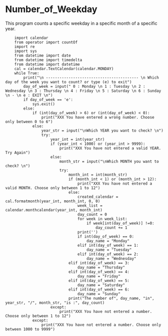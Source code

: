# Number_of_Weekday
This program counts a specific weekday in a specific month of a specific year.


        import calendar
        from operator import countOf
        import re
        import sys
        from datetime import date
        from datetime import timedelta
        from datetime import datetime
        cal = calendar.TextCalendar(calendar.MONDAY)
        while True:
            print("\n ----------------------------------------- \n Which day of the week you want to count? or type (e) to exit")
            day_of_week = input(" 0 : Monday \n 1 : Tuesday \n 2 : Wednesday \n 3 : Thursday \n 4 : Friday \n 5 : Saturday \n 6 : Sunday \n - \n e : EXIT \n")
            if day_of_week == 'e':
                sys.exit()
            else:
                if (int(day_of_week) > 6) or (int(day_of_week) < 0):
                    print("XXX You have entered a wrong number. Choose only between 0 to 6")
                else:
                    year_str = input("\nWhich YEAR you want to check? \n")
                    try:
                        year_int = int(year_str)
                        if (year_int < 1000) or (year_int > 9999):
                            print("XXX You have not entered a valid YEAR. Try Again")
                        else:
                            month_str = input("\nWhich MONTH you want to check? \n")
                            try:
                                month_int = int(month_str)
                                if (month_int < 1) or (month_int > 12):
                                    print("XXX You have not entered a valid MONTH. Choose only between 1 to 12")
                                else:
                                    created_calendar = cal.formatmonth(year_int, month_int, 0, 0)
                                    week_list = calendar.monthcalendar(year_int, month_int)
                                    day_count = 0
                                    for week in week_list:
                                        if week[int(day_of_week)] !=0:
                                            day_count += 1
                                    print('')
                                    if int(day_of_week) == 0:
                                        day_name = "Monday"
                                    elif int(day_of_week) == 1:
                                        day_name = "Tuesday"
                                    elif int(day_of_week) == 2:
                                        day_name = "Wednesday"
                                elif int(day_of_week) == 3:
                                    day_name = "Thursday"
                                elif int(day_of_week) == 4:
                                    day_name = "Friday"
                                elif int(day_of_week) == 5:
                                    day_name = "Saturday"
                                elif int(day_of_week) == 6:
                                    day_name = "Sunday"
                                print("The number of", day_name, "in", year_str, "/", month_str, "is :", day_count)                                
                        except:
                            print("XXX You have not entered a number. Choose only between 1 to 12")
                except:
                    print("XXX You have not entered a number. Choose only between 1000 to 9999")


